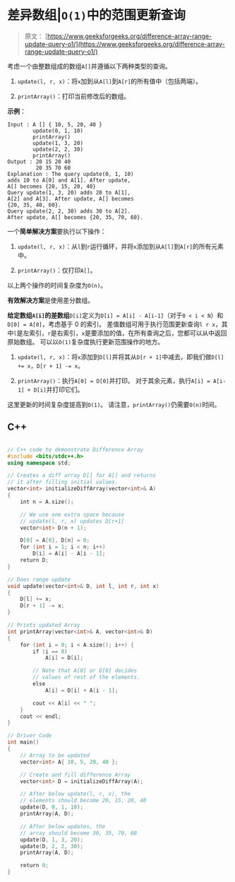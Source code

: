 # 差异数组|`O(1)`中的范围更新查询

> 原文： [https://www.geeksforgeeks.org/difference-array-range-update-query-o1/](https://www.geeksforgeeks.org/difference-array-range-update-query-o1/)

考虑一个由整数组成的数组`A[]`并遵循以下两种类型的查询。

1.  `update(l, r, x)`：将`x`加到从`A[l]`到`A[r]`的所有值中（包括两端）。

2.  `printArray()`：打印当前修改后的数组。

**示例**：

```
Input : A [] { 10, 5, 20, 40 }
        update(0, 1, 10)
        printArray()
        update(1, 3, 20)
        update(2, 2, 30)
        printArray()
Output : 20 15 20 40
         20 35 70 60
Explanation : The query update(0, 1, 10) 
adds 10 to A[0] and A[1]. After update,
A[] becomes {20, 15, 20, 40}       
Query update(1, 3, 20) adds 20 to A[1],
A[2] and A[3]. After update, A[] becomes
{20, 35, 40, 60}.
Query update(2, 2, 30) adds 30 to A[2]. 
After update, A[] becomes {20, 35, 70, 60}.

```



一个**简单解决方案**要执行以下操作：

1.  `update(l, r, x)`：从`l`到`r`运行循环，并将`x`添加到从`A[l]`到`A[r]`的所有元素中。

2.  `printArray()`：仅打印`A[]`。

以上两个操作的时间复杂度为`O(n)`。

**有效解决方案**是使用差分数组。

**给定数组`A[i]`的差数组**`D[i]`定义为`D[i] = A[i] - A[i-1]`（对于`0 < i < N`）和`D[0] = A[0]`，考虑基于 0 的索引。 差值数组可用于执行范围更新查询`l r x`，其中`l`是左索引，`r`是右索引，`x`是要添加的值，在所有查询之后，您都可以从中返回原始数组。 可以以`O(1)`复杂度执行更新范围操作的地方。

1.  `update(l, r, x)`：将`x`添加到`D[l]`并将其从`D[r + 1]`中减去，即我们做`D[l] += x`，`D[r + 1] -= x`。

2.  `printArray()`：执行`A[0] = D[0]`并打印。 对于其余元素，执行`A[i] = A[i-1] + D[i]`并打印它们。

这里更新的时间复杂度提高到`O(1)`。 请注意，`printArray()`仍需要`O(n)`时间。

## C++ 

```cpp

// C++ code to demonstrate Difference Array 
#include <bits/stdc++.h> 
using namespace std; 

// Creates a diff array D[] for A[] and returns 
// it after filling initial values. 
vector<int> initializeDiffArray(vector<int>& A) 
{ 
    int n = A.size(); 

    // We use one extra space because 
    // update(l, r, x) updates D[r+1] 
    vector<int> D(n + 1); 

    D[0] = A[0], D[n] = 0; 
    for (int i = 1; i < n; i++) 
        D[i] = A[i] - A[i - 1]; 
    return D; 
} 

// Does range update 
void update(vector<int>& D, int l, int r, int x) 
{ 
    D[l] += x; 
    D[r + 1] -= x; 
} 

// Prints updated Array 
int printArray(vector<int>& A, vector<int>& D) 
{ 
    for (int i = 0; i < A.size(); i++) { 
        if (i == 0) 
            A[i] = D[i]; 

        // Note that A[0] or D[0] decides 
        // values of rest of the elements. 
        else
            A[i] = D[i] + A[i - 1]; 

        cout << A[i] << " "; 
    } 
    cout << endl; 
} 

// Driver Code 
int main() 
{ 
    // Array to be updated 
    vector<int> A{ 10, 5, 20, 40 }; 

    // Create and fill difference Array 
    vector<int> D = initializeDiffArray(A); 

    // After below update(l, r, x), the 
    // elements should become 20, 15, 20, 40 
    update(D, 0, 1, 10); 
    printArray(A, D); 

    // After below updates, the 
    // array should become 30, 35, 70, 60 
    update(D, 1, 3, 20); 
    update(D, 2, 2, 30); 
    printArray(A, D); 

    return 0; 
} 

```